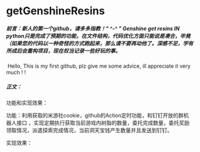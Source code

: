 # getGenshineResins

##### 	前言：新人的第一个github，请多多指教！" ^-^ " Genshine get resins IN **python**只是完成了预期的功能，在文件结构，代码优化方面只能说是凑合，毕竟（如果您的代码以一种奇怪的方式跑起来，那么请不要再动他了。深感不足，学有所成后会重构项目，现在权当记录一些好玩的事。

​	Hello, This is my first github, plz give me some advice, ill appreciate it very much ! !

##### 	正文：

功能和实现效果：

功能：利用获取的米游社cookie，github的Action定时功能，和钉钉开放的群机器人接口 ，实现定期执行获取当前游戏内树脂的数量，委托完成数量，委托奖励领取情况，派遣探索完成情况，当前洞天宝钱产生数量并且发送到钉钉。

实现效果：

